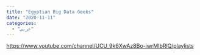 ```yaml
---
title: "Egyptian Big Data Geeks"
date: "2020-11-11"
categories:
  - "عربي"
---
```


https://www.youtube.com/channel/UCU_9k6XwAz8Bo-iwrMIbRlQ/playlists
